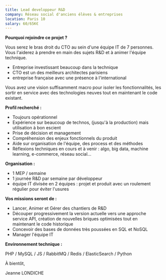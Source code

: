 ```yaml
---
title: Lead developpeur R&D
company: Réseau social d'anciens élèves & entreprises
location: Paris 10
salary: 60/65K€
---
```


<strong>Pourquoi rejoindre ce projet ?</strong>

Vous serez le bras droit du CTO au sein d'une équipe IT de 7 personnes. Vous l'aiderez à prendre en main des sujets R&D et à animer l'équipe technique.
 
- Entreprise investissant beaucoup dans la technique 
- CTO est un des meilleurs architectes parisiens 
- entreprise française avec une présence à l'international

Vous avez une vision suffisamment macro pour isoler les fonctionnalités, les sortir en service avec des technologies neuves tout en maintenant le code existant.

<strong>Profil recherché :</strong>
<ul>
<li>Toujours opérationnel</li>
<li>Expérience sur beaucoup de technos, (jusqu'à la production) mais utilisation à bon escient</li>
<li>Prise de décision et management</li>
<li>Compréhension des enjeux fonctionnels du produit</li>
<li>Aide sur organisation de l'équipe, des process et des méthodes</li>
<li>Réflexions techniques en cours et à venir : algo, big data, machine learning, e-commerce, réseau social...</li>
</ul>

<strong>Organisation :</strong>
<ul>
<li>1 MEP / semaine</li>
<li>1 journée R&D par semaine par développeur</li>
<li>équipe IT divisée en 2 équipes : projet et produit avec un roulement régulier pour éviter l'usures</li>
</ul>

<strong>Vos missions seront de :</strong>

- Lancer, Animer et Gérer des chantiers de R&D
- Découper progressivement la version actuelle vers une approche service API, création de nouvelles briques optimisées tout en maintenant le code historique
- Concevoir des bases de données très poussées en SQL et NoSQL
- Manager l'équipe IT

<strong>Environnement technique :</strong>

PHP / MySQL / JS / RabbitMQ / Redis / ElasticSearch / Python

À bientôt,

Jeanne LONDICHE